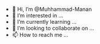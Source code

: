 - 👋 Hi, I’m @Muhhammad-Manan
- 👀 I’m interested in ...
- 🌱 I’m currently learning ...
- 💞️ I’m looking to collaborate on ...
- 📫 How to reach me ...

<!---
Muhhammad-Manan/Muhhammad-Manan is a ✨ special ✨ repository because its `README.md` (this file) appears on your GitHub profile.
You can click the Preview link to take a look at your changes.
--->
